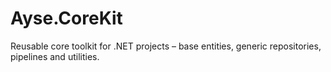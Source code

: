 # Ayse.CoreKit
Reusable core toolkit for .NET projects – base entities, generic repositories, pipelines and utilities.

